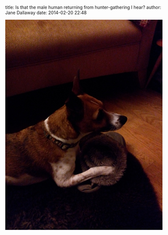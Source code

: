 
title: Is that the male human returning from hunter-gathering I hear?
author: Jane Dallaway
date: 2014-02-20 22:48

<div><a href="/media/tp_IMG_20140220_190546.jpg"><img src="/media/tp_thumb_IMG_20140220_190546.jpg" width="500" height="667"/></a></div>


  
      